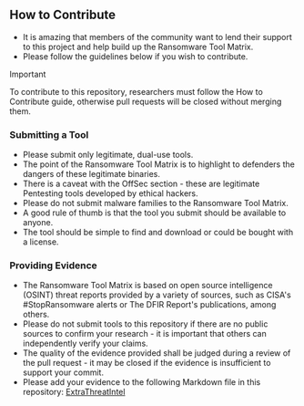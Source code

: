 ## How to Contribute
- It is amazing that members of the community want to lend their support to this project and help build up the Ransomware Tool Matrix.
- Please follow the guidelines below if you wish to contribute.

> [!IMPORTANT]
> To contribute to this repository, researchers must follow the How to Contribute guide, otherwise pull requests will be closed without merging them.

### Submitting a Tool
- Please submit only legitimate, dual-use tools.
- The point of the Ransomware Tool Matrix is to highlight to defenders the dangers of these legitimate binaries.
- There is a caveat with the OffSec section - these are legitimate Pentesting tools developed by ethical hackers.
- Please do not submit malware families to the Ransomware Tool Matrix.
- A good rule of thumb is that the tool you submit should be available to anyone.
- The tool should be simple to find and download or could be bought with a license.

### Providing Evidence
- The Ransomware Tool Matrix is based on open source intelligence (OSINT) threat reports provided by a variety of sources, such as CISA's #StopRansomware alerts or The DFIR Report's publications, among others.
- Please do not submit tools to this repository if there are no public sources to confirm your research - it is important that others can independently verify your claims.
- The quality of the evidence provided shall be judged during a review of the pull request - it may be closed if the evidence is insufficient to support your commit.
- Please add your evidence to the following Markdown file in this repository: [ExtraThreatIntel](https://github.com/BushidoUK/Ransomware-Tool-Matrix/blob/main/ThreatIntel/ExtraThreatIntel.md)
